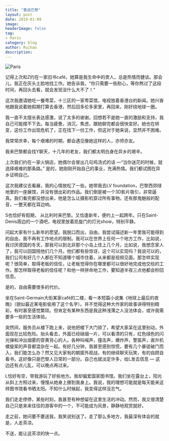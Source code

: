 ```yaml
---
title: "重返巴黎"
layout: post
date: 2019-01-09
image: 
headerImage: false
tag:
- Paris
category: blog
author: Ruihao
description: 
---
```


![Paris](https://github.com/ruihqiu/ruihqiu.github.io/blob/master/assets/images/Paris.jpg?raw=true)

<div class="breaker"></div>

记得上次和Z约在一家旧书café，她算是我生命中的贵人，总是热情而健谈。那会儿，我正在灰头土脸地找工作。她告诉我，“你只需要一些耐心，等你熬过了这段时间，再回头去看，就会发现没什么大不了！” 

这次我邀请她吃一餐粤菜，十三区的一家粤菜馆，电视放着香港台的新闻。她兴奋地跟我说着她假期打算去香港，然后回多伦多家里，再回来，刚好绕地球一圈。

我一直不太擅长表达感激，说了太多的谢谢。回想若不是她一直的激励和支持，我自己可能撑不下去。每当疲惫，消沉，焦虑，跟她聊完都会很快变好。她也在转变，这份工作出现危机了，正在找下一份工作，但这对于她来说，显然并不困难。

我常常庆幸，每个艰难的时期，都会遇见像她这样的人，亦师亦友。

<div class="breaker"></div>

我来巴黎都会找Y聊天，十几年的老友，我们都太明白身在异乡的艰辛。

上次我们约在一家火锅店，她偶尔会冒出几句鸡汤式的话 —“当你迷茫的时候，就选择艰难的那条路。” 是的，她刚刚开始自己的事业，充满热情。我们都试图在异乡证明自己。

这次我建议去看展，我的心情放松了一些。她带我去LV foundation，巴黎西郊绿地里的一座展馆，并没有很出彩的作品。我们倒是被一个3D影片吸引，非常逼真。我们看完都没想出来，他是怎么让摄影机穿过所有事物。还有那鬼魅般的配音，一整天都在耳边响。

<div class="breaker"></div>

S也恰好有假期， 从比利时来巴黎。又恰逢新年，便约上一起跨年。只在Saint-Denis周边的一个酒吧，电视里放着凯旋门的灯光show，特别平静。

问起大家有什么新年的愿望。我脱口而出，自由。我尝试描述新一年里我可能得到的自由，我不再有工作地点的限制。我可以在世界上任何一个地方工作，比如说，我讨厌德国的冬天，那我可以到北非那个小岛上住上几个月，比如说，我想念家人了，我可以回国陪他们几个月。他们都有些惊讶，这个可以实现吗？我说可以的，我们公司有好几个人都在不知道哪个城市住着，从来都是视频见面。那怎样实现呢？很简单，取得老板的信任，让老板觉得你在哪里都可以很好地完成他交给的工作。那怎样取得老板的信任呢？和他一样拼命地工作，要知道半夜三点他都会秒回信息。

是的，自由需要很多的代价。

<div class="breaker"></div>

坐在Saint-Germain大街某家café的二楼，看一本短篇小说集《地球上最后的夜晚》（貌似最近某电影偷用了这个名字）。并不觉得这种大作家的故事讲得特别精彩，有时甚至感觉繁琐。但肯定有某种东西是我这种浅薄之人没法体会，或许我需要多一些的生活体验。

突然间，服务员从楼下跑上来，说他把楼下大门锁了，希望大家呆在这里别动，外面现在比较危险。抬头看去，外面已经硝烟一片，可以看清的只有，红色绿色的闪光弹和冲出烟雾的穿黄背心的人。各种叫喊声，撞击声，爆炸声，警笛声，直升机螺旋桨的声音都混杂在一起。有好几分钟，我甚至感到惊慌，要有几个暴徒破门而入，我们能怎么办？然又见大家有的朝窗外观战，有的继续聊天玩笑，有的自顾自看书，这好像只是巴黎人日常的一部分。自己也就淡定许多，给L发去信息 — 这边还有点儿乱，可以晚点再过来。

<div class="breaker"></div>

L恰好有空，带我游玩了好些地方。我却偏爱国家图书馆。我们坐在露台上，阳光从斜上方照过来，慢慢从她身上挪到我身上。我说，我的理想可能就是每天能来这样图书馆看书晒太阳。不知什么时候起，我变得这样没志气。

我们走走停停，某些时刻，我甚至有种想留在这里生活的冲动。然而，我又很清楚自己只是来来往往的游客中的一个，不可能成为风景，静静地观赏就好。

走之前，她问要不要送我，我笑说别送了。走了那么多地方，我最深有体会的就是，人走茶凉。 

不送，能让这茶凉的快一点。

<div class="breaker"></div>